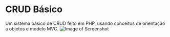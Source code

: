 # CRUD Básico
Um sistema básico de CRUD feito em PHP, usando conceitos de orientação a objetos e modelo MVC. 
![Image of Screenshot]("https://i.imgur.com/4mrHTTr.png")
